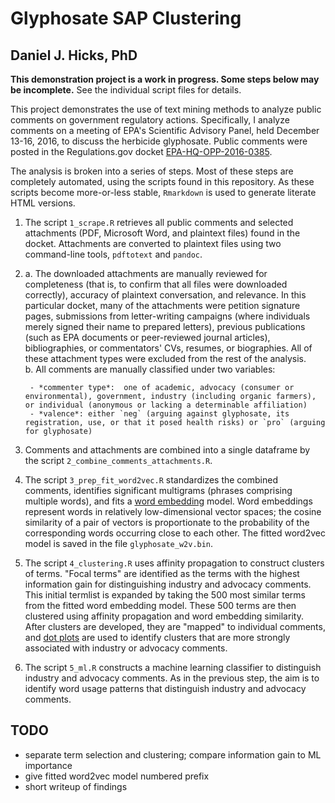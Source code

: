 # Glyphosate SAP Clustering #

## Daniel J. Hicks, PhD ##

**This demonstration project is a work in progress. Some steps below may be incomplete.** See the individual script files for details.  

This project demonstrates the use of text mining methods to analyze public comments on government regulatory actions.  Specifically, I analyze comments on a meeting of EPA's Scientific Advisory Panel, held December 13-16, 2016, to discuss the herbicide glyphosate.  Public comments were posted in the Regulations.gov docket [EPA-HQ-OPP-2016-0385](https://www.regulations.gov/docket?D=EPA-HQ-OPP-2016-0385).  

The analysis is broken into a series of steps.  Most of these steps are completely automated, using the scripts found in this repository.  As these scripts become more-or-less stable, `Rmarkdown` is used to generate literate HTML versions.  

1. The script `1_scrape.R` retrieves all public comments and selected attachments (PDF, Microsoft Word, and plaintext files) found in the docket.  Attachments are converted to plaintext files using two command-line tools, `pdftotext` and `pandoc`. 

2. 
    a. The downloaded attachments are manually reviewed for completeness (that is, to confirm that all files were downloaded correctly), accuracy of plaintext conversation, and relevance. In this particular docket, many of the attachments were petition signature pages, submissions from letter-writing campaigns (where individuals merely signed their name to prepared letters), previous publications (such as EPA documents or peer-reviewed journal articles), bibliographies, or commentators' CVs, resumes, or biographies.  All of these attachment types were excluded from the rest of the analysis.  
    b. All comments are manually classified under two variables:  
    
        - *commenter type*:  one of academic, advocacy (consumer or environmental), government, industry (including organic farmers), or individual (anonymous or lacking a determinable affiliation)
        - *valence*: either `neg` (arguing against glyphosate, its registration, use, or that it posed health risks) or `pro` (arguing for glyphosate)

3. Comments and attachments are combined into a single dataframe by the script `2_combine_comments_attachments.R`.  

4. The script `3_prep_fit_word2vec.R` standardizes the combined comments, identifies significant multigrams (phrases comprising multiple words), and fits a [word embedding](https://en.wikipedia.org/wiki/Word2vec) model.  Word embeddings represent words in relatively low-dimensional vector spaces; the cosine similarity of a pair of vectors is proportionate to the probability of the corresponding words occurring close to each other.  The fitted word2vec model is saved in the file `glyphosate_w2v.bin`.  

5. The script `4_clustering.R` uses affinity propagation to construct clusters of terms.  "Focal terms" are identified as the terms with the highest information gain for distinguishing industry and advocacy comments.  This initial termlist is expanded by taking the 500 most similar terms from the fitted word embedding model.  These 500 terms are then clustered using affinity propagation and word embedding similarity.  After clusters are developed, they are "mapped" to individual comments, and [dot plots](https://en.wikipedia.org/wiki/Dot_plot_(statistics)) are used to identify clusters that are more strongly associated with industry or advocacy comments.  

6. The script `5_ml.R` constructs a machine learning classifier to distinguish industry and advocacy comments.  As in the previous step, the aim is to identify word usage patterns that distinguish industry and advocacy comments. 


## TODO ##
- separate term selection and clustering; compare information gain to ML importance
- give fitted word2vec model numbered prefix
- short writeup of findings

